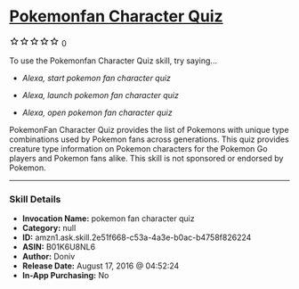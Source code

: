 # [Pokemonfan Character Quiz](http://alexa.amazon.com/#skills/amzn1.ask.skill.2e51f668-c53a-4a3e-b0ac-b4758f826224)
![0 stars](../../images/ic_star_border_black_18dp_1x.png)![0 stars](../../images/ic_star_border_black_18dp_1x.png)![0 stars](../../images/ic_star_border_black_18dp_1x.png)![0 stars](../../images/ic_star_border_black_18dp_1x.png)![0 stars](../../images/ic_star_border_black_18dp_1x.png) 0

To use the Pokemonfan Character Quiz skill, try saying...

* *Alexa, start pokemon fan character quiz*

* *Alexa, launch pokemon fan character quiz*

* *Alexa, open pokemon fan character quiz*

PokemonFan Character Quiz provides the list of Pokemons with unique type combinations used by Pokemon fans across generations. This quiz provides creature type information on Pokemon characters for the Pokemon Go players and Pokemon fans alike. This skill is not sponsored or endorsed by Pokemon.

***

### Skill Details

* **Invocation Name:** pokemon fan character quiz
* **Category:** null
* **ID:** amzn1.ask.skill.2e51f668-c53a-4a3e-b0ac-b4758f826224
* **ASIN:** B01K6U8NL6
* **Author:** Doniv
* **Release Date:** August 17, 2016 @ 04:52:24
* **In-App Purchasing:** No
